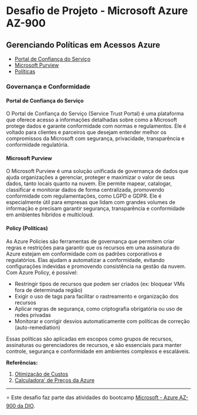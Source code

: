 # Desafio de Projeto - Microsoft Azure AZ-900

## Gerenciando Políticas em Acessos Azure

- [Portal de Confiança do Serviço](#portal-de-confiança-do-serviço)
- [Microsoft Purview](#microsoft-purview)
- [Políticas](#policy-politicas)

### Governança e Conformidade

#### Portal de Confiança do Serviço

O Portal de Confiança do Serviço (Service Trust Portal) é uma plataforma que oferece acesso a informações detalhadas sobre como a Microsoft protege dados e garante conformidade com normas e regulamentos. Ele é voltado para clientes e parceiros que desejam entender melhor os compromissos da Microsoft com segurança, privacidade, transparência e conformidade regulatória.

#### Microsoft Purview

O Microsoft Purview é uma solução unificada de governança de dados que ajuda organizações a gerenciar, proteger e maximizar o valor de seus dados, tanto locais quanto na nuvem. Ele permite mapear, catalogar, classificar e monitorar dados de forma centralizada, promovendo conformidade com regulamentações, como LGPD e GDPR. Ele é especialmente útil para empresas que lidam com grandes volumes de informação e precisam garantir segurança, transparência e conformidade em ambientes híbridos e multicloud.

#### Policy (Politicas)

As Azure Policies são ferramentas de governança que permitem criar regras e restrições para garantir que os recursos em uma assinatura do Azure estejam em conformidade com os padrões corporativos e regulatórios. Elas ajudam a automatizar a conformidade, evitando configurações indevidas e promovendo consistência na gestão da nuvem.
Com Azure Policy, é possível:

- Restringir tipos de recursos que podem ser criados (ex: bloquear VMs fora de determinada região)
- Exigir o uso de tags para facilitar o rastreamento e organização dos recursos
- Aplicar regras de segurança, como criptografia obrigatória ou uso de redes privadas
- Monitorar e corrigir desvios automaticamente com políticas de correção (auto-remediation)

Essas políticas são aplicadas em escopos como grupos de recursos, assinaturas ou gerenciadores de recursos, e são essenciais para manter controle, segurança e conformidade em ambientes complexos e escaláveis.

**Referências:**

1. [Otimização de Custos](https://azure.microsoft.com/pt-br/solutions/cost-optimization/)
2. [Calculadora' de Preços da Azure](https://azure.microsoft.com/pt-br/pricing/calculator/)

---

⭐ Este desafio faz parte das atividades do bootcamp [Microsoft - Azure AZ-900 da DIO](https://web.dio.me/track/microsoft-azure-az-900).
